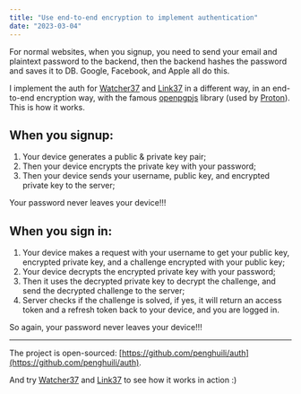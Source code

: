 ```yaml
---
title: "Use end-to-end encryption to implement authentication"
date: "2023-03-04"
---
```


For normal websites, when you signup, you need to send your email and plaintext password to the backend, then the backend hashes the password and saves it to DB. Google, Facebook, and Apple all do this.

I implement the auth for [Watcher37](https://watcher.peng37.com/) and [Link37](https://link.peng37.com/) in a different way, in an end-to-end encryption way, with the famous [openpgpjs](https://github.com/openpgpjs/openpgpjs) library (used by [Proton](https://proton.me/)). This is how it works.

## When you signup:

1. Your device generates a public & private key pair;
2. Then your device encrypts the private key with your password;
3. Then your device sends your username, public key, and encrypted private key to the server;

Your password never leaves your device!!!

## When you sign in:

1. Your device makes a request with your username to get your public key, encrypted private key, and a challenge encrypted with your public key;
2. Your device decrypts the encrypted private key with your password;
3. Then it uses the decrypted private key to decrypt the challenge, and send the decrypted challenge to the server;
4. Server checks if the challenge is solved, if yes, it will return an access token and a refresh token back to your device, and you are logged in.

So again, your password never leaves your device!!!

---

The project is open-sourced: [https://github.com/penghuili/auth](https://github.com/penghuili/auth).

And try [Watcher37](https://watcher.peng37.com/) and [Link37](https://link.peng37.com/) to see how it works in action :)
